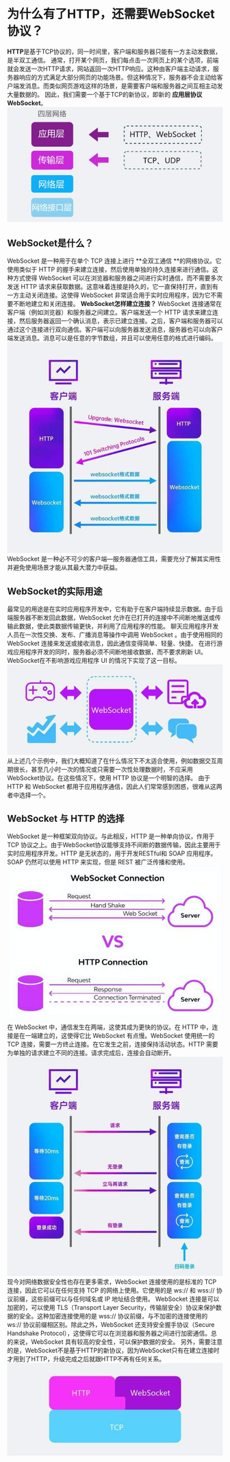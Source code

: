 # 为什么有了HTTP，还需要WebSocket协议？
**HTTP**是基于TCP协议的，同一时间里，客户端和服务器只能有一方主动发数据，是半双工通信。
通常，打开某个网页，我们每点击一次网页上的某个选项，前端就会发送一次HTTP请求，网站返回一次HTTP响应。这种由客户端主动请求，服务器响应的方式满足大部分网页的功能场景。但这种情况下，服务器不会主动给客户端发消息。而类似网页游戏这样的场景，是需要客户端和服务器之间互相主动发大量数据的。
因此，我们需要一个基于TCP的新协议，即新的 **应用层协议WebSocket**。
![1725363712234-6a92f8e1-4492-470c-a83b-474a2f10c604.jpeg](./img/E62M8E6Z_xSBsiU4/1725363712234-6a92f8e1-4492-470c-a83b-474a2f10c604-759608.jpeg)
## WebSocket是什么？
WebSocket 是一种用于在单个 TCP 连接上进行 **全双工通信 **的网络协议。它使用类似于 HTTP 的握手来建立连接，然后使用单独的持久连接来进行通信。这种方式使得 WebSocket 可以在浏览器和服务器之间进行实时通信，而不需要多次发送 HTTP 请求来获取数据。这意味着连接是持久的，它一直保持打开，直到有一方主动关闭连接。这使得 WebSocket 非常适合用于实时应用程序，因为它不需要不断地建立和关闭连接。
**WebSocket怎样建立连接？**
WebSocket 连接通常在客户端（例如浏览器）和服务器之间建立。客户端发送一个 HTTP 请求来建立连接，然后服务器返回一个确认消息，表示已建立连接。之后，客户端和服务器可以通过这个连接进行双向通信。客户端可以向服务器发送消息，服务器也可以向客户端发送消息。消息可以是任意的字节数组，并且可以使用任意的格式进行编码。
![1725363712248-e6cc5973-2638-438f-b061-d64111e225e4.jpeg](./img/E62M8E6Z_xSBsiU4/1725363712248-e6cc5973-2638-438f-b061-d64111e225e4-591223.jpeg)
WebSocket 是一种必不可少的客户端—服务器通信工具，需要充分了解其实用性并避免使用场景才能从其最大潜力中获益。
## WebSocket的实际用途
最常见的用途是在实时应用程序开发中，它有助于在客户端持续显示数据。由于后端服务器不断发回此数据，WebSocket 允许在已打开的连接中不间断地推送或传输此数据，使此类数据传输更快，并利用了应用程序的性能。
聊天应用程序开发人员在一次性交换、发布、广播消息等操作中调用 WebSocket 。由于使用相同的 WebSocket 连接来发送或接收消息，因此通信变得简单、轻量、快捷。
在进行游戏应用程序开发的同时，服务器必须不间断地接收数据，而不要求刷新 UI。WebSocket在不影响游戏应用程序 UI 的情况下实现了这一目标。
![1725363712269-b0340d4a-a0c5-4119-ab8b-bc7539ef88e2.jpeg](./img/E62M8E6Z_xSBsiU4/1725363712269-b0340d4a-a0c5-4119-ab8b-bc7539ef88e2-594344.jpeg)
从上述几个示例中，我们大概知道了在什么情况下不太适合使用，例如数据交互周期很长，甚至几小时一次的情况或只需要一次性处理数据时，不应采用 WebSocket协议。在这些情况下，使用 HTTP 协议是一个明智的选择。
由于 HTTP 和 WebSocket 都用于应用程序通信，因此人们常常感到困惑，很难从这两者中选择一个。
## WebSocket 与 HTTP 的选择
WebSocket 是一种框架双向协议。与此相反，HTTP 是一种单向协议，作用于 TCP 协议之上。由于WebSocket协议能够支持不间断的数据传输，因此主要用于实时应用程序开发。HTTP 是无状态的，用于开发RESTful和 SOAP 应用程序。SOAP 仍然可以使用 HTTP 来实现，但是 REST 被广泛传播和使用。
![1725363712289-8347c7cc-54f3-4a84-a9b2-f5a6b0584b9a.jpeg](./img/E62M8E6Z_xSBsiU4/1725363712289-8347c7cc-54f3-4a84-a9b2-f5a6b0584b9a-803754.jpeg)
在 WebSocket 中，通信发生在两端，这使其成为更快的协议。在 HTTP 中，连接是在一端建立的，这使得它比 WebSocket 有点慢。WebSocket 使用统一的 TCP 连接，需要一方终止连接。在它发生之前，连接保持活动状态。HTTP 需要为单独的请求建立不同的连接。请求完成后，连接会自动断开。
![1725363712570-7ee0a5b1-e93d-41d6-a199-dcbfac98f168.jpeg](./img/E62M8E6Z_xSBsiU4/1725363712570-7ee0a5b1-e93d-41d6-a199-dcbfac98f168-057238.jpeg)
现今对网络数据安全性也存在更多需求，WebSocket 连接使用的是标准的 TCP 连接，因此它可以在任何支持 TCP 的网络上使用。它使用的是 ws:// 和 wss:// 协议前缀，这些前缀可以与任何域名或 IP 地址结合使用。
WebSocket 连接是可以加密的，可以使用 TLS（Transport Layer Security，传输层安全）协议来保护数据的安全。这种加密连接使用的是 wss:// 协议前缀，与不加密的连接使用的 ws:// 协议前缀相区别。除此之外，WebSocket 还支持安全握手协议（Secure Handshake Protocol），这使得它可以在浏览器和服务器之间进行加密通信。总的来说，WebSocket 具有较高的安全性，可以保护数据的安全。
另外，需要注意的是，WebSocket不是基于HTTP的新协议，因为WebSocket只有在建立连接时才用到了HTTP，升级完成之后就跟HTTP不再有任何关系。
![1725363712558-bcf47d92-99fb-4b46-a0fe-94e0df25ca8f.jpeg](./img/E62M8E6Z_xSBsiU4/1725363712558-bcf47d92-99fb-4b46-a0fe-94e0df25ca8f-787144.jpeg)
